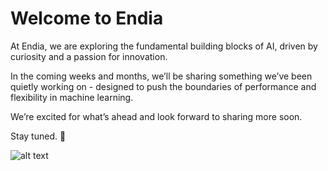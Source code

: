 # Welcome to Endia 

At Endia, we are exploring the fundamental building blocks of AI, driven by curiosity and a passion for innovation.

In the coming weeks and months, we’ll be sharing something we’ve been quietly working on - designed to push the boundaries of performance and flexibility in machine learning.

We’re excited for what’s ahead and look forward to sharing more soon.

Stay tuned. 🚀

![alt text](image-1.png)

